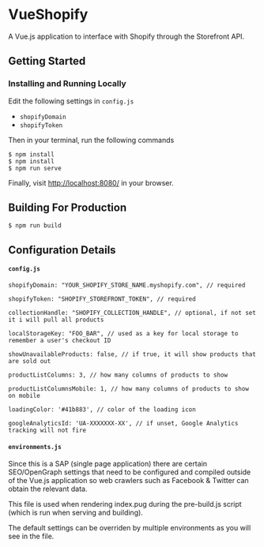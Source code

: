 # VueShopify
A Vue.js application to interface with Shopify through the Storefront API.

## Getting Started

### Installing and Running Locally
Edit the following settings in `config.js`
* `shopifyDomain`
* `shopifyToken`

Then in your terminal, run the following commands
```
$ npm install 
$ npm install
$ npm run serve
```
Finally, visit [http://localhost:8080/](http://localhost:8080/) in your browser.

## Building For Production
```
$ npm run build
```

## Configuration Details
#### `config.js`
```
shopifyDomain: "YOUR_SHOPIFY_STORE_NAME.myshopify.com", // required

shopifyToken: "SHOPIFY_STOREFRONT_TOKEN", // required

collectionHandle: "SHOPIFY_COLLECTION_HANDLE", // optional, if not set it i will pull all products

localStorageKey: "FOO_BAR", // used as a key for local storage to remember a user's checkout ID

showUnavailableProducts: false, // if true, it will show products that are sold out

productListColumns: 3, // how many columns of products to show

productListColumnsMobile: 1, // how many columns of products to show on mobile

loadingColor: '#41b883', // color of the loading icon

googleAnalyticsId: 'UA-XXXXXXX-XX', // if unset, Google Analytics tracking will not fire
```

#### `environments.js`

Since this is a SAP (single page application) there are certain SEO/OpenGraph settings that need to be configured and compiled outside of the Vue.js application so web crawlers such as Facebook & Twitter can obtain the relevant data.

This file is used when rendering index.pug during the pre-build.js script (which is run when serving and building).

The default settings can be overriden by multiple environments as you will see in the file.
